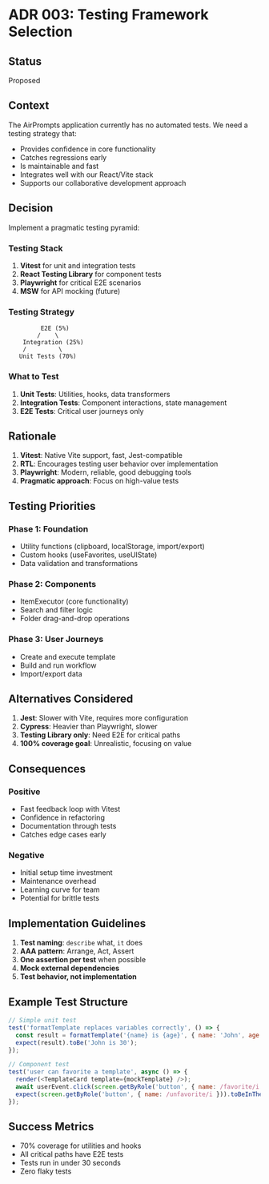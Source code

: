 # ADR 003: Testing Framework Selection

## Status
Proposed

## Context
The AirPrompts application currently has no automated tests. We need a testing strategy that:
- Provides confidence in core functionality
- Catches regressions early
- Is maintainable and fast
- Integrates well with our React/Vite stack
- Supports our collaborative development approach

## Decision
Implement a pragmatic testing pyramid:

### Testing Stack
1. **Vitest** for unit and integration tests
2. **React Testing Library** for component tests
3. **Playwright** for critical E2E scenarios
4. **MSW** for API mocking (future)

### Testing Strategy
```
         E2E (5%)
        /    \
    Integration (25%)
    /         \
   Unit Tests (70%)
```

### What to Test
1. **Unit Tests**: Utilities, hooks, data transformers
2. **Integration Tests**: Component interactions, state management
3. **E2E Tests**: Critical user journeys only

## Rationale
1. **Vitest**: Native Vite support, fast, Jest-compatible
2. **RTL**: Encourages testing user behavior over implementation
3. **Playwright**: Modern, reliable, good debugging tools
4. **Pragmatic approach**: Focus on high-value tests

## Testing Priorities
### Phase 1: Foundation
- Utility functions (clipboard, localStorage, import/export)
- Custom hooks (useFavorites, useUIState)
- Data validation and transformations

### Phase 2: Components
- ItemExecutor (core functionality)
- Search and filter logic
- Folder drag-and-drop operations

### Phase 3: User Journeys
- Create and execute template
- Build and run workflow
- Import/export data

## Alternatives Considered
1. **Jest**: Slower with Vite, requires more configuration
2. **Cypress**: Heavier than Playwright, slower
3. **Testing Library only**: Need E2E for critical paths
4. **100% coverage goal**: Unrealistic, focusing on value

## Consequences
### Positive
- Fast feedback loop with Vitest
- Confidence in refactoring
- Documentation through tests
- Catches edge cases early

### Negative
- Initial setup time investment
- Maintenance overhead
- Learning curve for team
- Potential for brittle tests

## Implementation Guidelines
1. **Test naming**: `describe` what, `it` does
2. **AAA pattern**: Arrange, Act, Assert
3. **One assertion per test** when possible
4. **Mock external dependencies**
5. **Test behavior, not implementation**

## Example Test Structure
```javascript
// Simple unit test
test('formatTemplate replaces variables correctly', () => {
  const result = formatTemplate('{name} is {age}', { name: 'John', age: 30 });
  expect(result).toBe('John is 30');
});

// Component test
test('user can favorite a template', async () => {
  render(<TemplateCard template={mockTemplate} />);
  await userEvent.click(screen.getByRole('button', { name: /favorite/i }));
  expect(screen.getByRole('button', { name: /unfavorite/i })).toBeInTheDocument();
});
```

## Success Metrics
- 70% coverage for utilities and hooks
- All critical paths have E2E tests
- Tests run in under 30 seconds
- Zero flaky tests